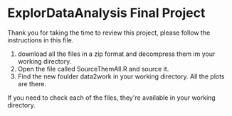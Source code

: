 # ExplorDataAnalysis Final Project

Thank you for taking the time to review this project, please follow the instructions in this file.

1) download all the files in a zip format and decompress them im your working directory.
2) Open the file called SourceThemAll.R and source it.
3) Find the new foulder data2work in your working directory. All the plots are there.

If you need to check each of the files, they're available in your working directory. 
